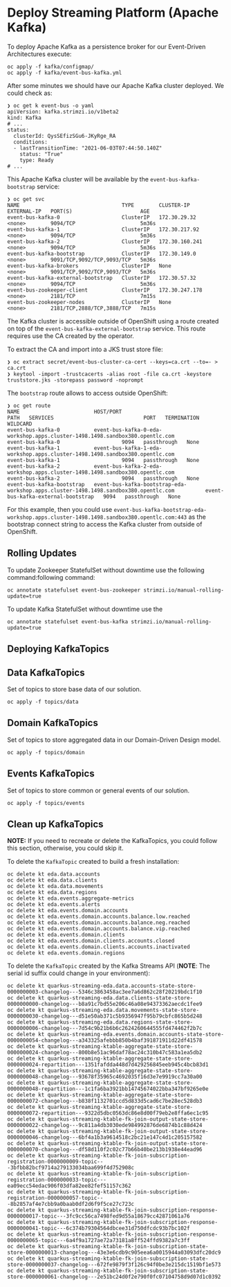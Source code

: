# Deploy Streaming Platform (Apache Kafka)

To deploy Apache Kafka as a persistence broker for our Event-Driven Architectures execute:

```shell
oc apply -f kafka/configmap/
oc apply -f kafka/event-bus-kafka.yml
```

After some minutes we should have our Apache Kafka cluster deployed. We could check as:

```shell
❯ oc get k event-bus -o yaml
apiVersion: kafka.strimzi.io/v1beta2
kind: Kafka
# ...
status:
  clusterId: QysSEfizSGu6-JKyRge_RA
  conditions:
  - lastTransitionTime: "2021-06-03T07:44:50.140Z"
    status: "True"
    type: Ready
# ...    
```

This Apache Kafka cluster will be available by the `event-bus-kafka-bootstrap` service:

```shell
❯ oc get svc
NAME                                 TYPE        CLUSTER-IP       EXTERNAL-IP   PORT(S)                      AGE
event-bus-kafka-0                    ClusterIP   172.30.29.32     <none>        9094/TCP                     5m36s
event-bus-kafka-1                    ClusterIP   172.30.217.92    <none>        9094/TCP                     5m36s
event-bus-kafka-2                    ClusterIP   172.30.160.241   <none>        9094/TCP                     5m36s
event-bus-kafka-bootstrap            ClusterIP   172.30.149.0     <none>        9091/TCP,9092/TCP,9093/TCP   5m36s
event-bus-kafka-brokers              ClusterIP   None             <none>        9091/TCP,9092/TCP,9093/TCP   5m36s
event-bus-kafka-external-bootstrap   ClusterIP   172.30.57.32     <none>        9094/TCP                     5m36s
event-bus-zookeeper-client           ClusterIP   172.30.247.178   <none>        2181/TCP                     7m15s
event-bus-zookeeper-nodes            ClusterIP   None             <none>        2181/TCP,2888/TCP,3888/TCP   7m15s
```

The Kafka cluster is accessible outside of OpenShift using a route created on top
of the `event-bus-kafka-external-bootstrap` service. This route requires use the CA created by
the operator. 

To extract the CA and import into a JKS trust store file: 

```shell
❯ oc extract secret/event-bus-cluster-ca-cert --keys=ca.crt --to=- > ca.crt
❯ keytool -import -trustcacerts -alias root -file ca.crt -keystore truststore.jks -storepass password -noprompt
```

The `bootstrap` route allows to access outside OpenShift:

```shell
❯ oc get route
NAME                        HOST/PORT                                                                              PATH   SERVICES                             PORT   TERMINATION   WILDCARD
event-bus-kafka-0           event-bus-kafka-0-eda-workshop.apps.cluster-1498.1498.sandbox380.opentlc.com                  event-bus-kafka-0                    9094   passthrough   None
event-bus-kafka-1           event-bus-kafka-1-eda-workshop.apps.cluster-1498.1498.sandbox380.opentlc.com                  event-bus-kafka-1                    9094   passthrough   None
event-bus-kafka-2           event-bus-kafka-2-eda-workshop.apps.cluster-1498.1498.sandbox380.opentlc.com                  event-bus-kafka-2                    9094   passthrough   None
event-bus-kafka-bootstrap   event-bus-kafka-bootstrap-eda-workshop.apps.cluster-1498.1498.sandbox380.opentlc.com          event-bus-kafka-external-bootstrap   9094   passthrough   None
```

For this example, then you could use `event-bus-kafka-bootstrap-eda-workshop.apps.cluster-1498.1498.sandbox380.opentlc.com:443` as the bootstrap connect string to access the Kafka cluster from outside of OpenShift.

## Rolling Updates

To update Zookeeper StatefulSet without downtime use the following command:following command:

```shell
oc annotate statefulset event-bus-zookeeper strimzi.io/manual-rolling-update=true
```

To update Kafka StatefulSet without downtime use the 

```shell
oc annotate statefulset event-bus-kafka strimzi.io/manual-rolling-update=true
```

## Deploying KafkaTopics

## Data KafkaTopics

Set of topics to store base data of our solution.

```shell
oc apply -f topics/data
```

## Domain KafkaTopics

Set of topics to store aggregated data in our Domain-Driven Design model.

```shell
oc apply -f topics/domain
```

## Events KafkaTopics

Set of topics to store common or general events of our solution.

```shell
oc apply -f topics/events
```

## Clean up KafkaTopics

**NOTE:** If you need to recreate or delete the KafkaTopics, you could follow this section,
otherwise, you could skip it.

To delete the `KafkaTopic` created to build a fresh installation:

```shell
oc delete kt eda.data.accounts
oc delete kt eda.data.clients 
oc delete kt eda.data.movements
oc delete kt eda.data.regions  
oc delete kt eda.events.aggregate-metrics
oc delete kt eda.events.alerts           
oc delete kt eda.events.domain.accounts  
oc delete kt eda.events.domain.accounts.balance.low.reached
oc delete kt eda.events.domain.accounts.balance.neg.reached
oc delete kt eda.events.domain.accounts.balance.vip.reached
oc delete kt eda.events.domain.clients                     
oc delete kt eda.events.domain.clients.accounts.closed     
oc delete kt eda.events.domain.clients.accounts.inactivated
oc delete kt eda.events.domain.regions                     
```

To delete the `KafkaTopic` created by the Kafka Streams API (**NOTE**: The serial id suffix could change in your environment):

```shell
oc delete kt quarkus-streaming-eda.data.accounts-state-store-0000000003-changelog---5346c3863458ac3ee7a6d862c28f20219bdc1f10             
oc delete kt quarkus-streaming-eda.data.clients-state-store-0000000000-changelog---b8a91c7bd55e206c46a08e94373362aecdc1fee9              
oc delete kt quarkus-streaming-eda.data.movements-state-store-0000000030-changelog---d51e50ab371c5b9356947f95b79cbfc865b5d248            
oc delete kt quarkus-streaming-eda.data.regions-state-store-0000000006-changelog---7d54c9b21b6b6c2624260644555fd474462f2b7c              
oc delete kt quarkus-streaming-eda.events.domain.accounts-state-store-0000000054-changelog---a343325afebbb850b4baf391871911d22df41578    
oc delete kt quarkus-streaming-ktable-aggregate-state-store-0000000024-changelog---800b8e51ac96daf78ac24c310b47c583a1ea5db2              
oc delete kt quarkus-streaming-ktable-aggregate-state-store-0000000024-repartition---1351fafdda448d7d429256845eeb945c4bcb83d1            
oc delete kt quarkus-streaming-ktable-aggregate-state-store-0000000048-changelog---93678f35965c4692035f16d3e7e9919cc7a30a00              
oc delete kt quarkus-streaming-ktable-aggregate-state-store-0000000048-repartition---1c1fa6ba3921bb14745674022bba347bf9265e0e            
oc delete kt quarkus-streaming-ktable-aggregate-state-store-0000000072-changelog---b838f1132701ccd5d833d5cad6c7be28ec528db3              
oc delete kt quarkus-streaming-ktable-aggregate-state-store-0000000072-repartition---9322d5dbc0563dc86e8d00f79eb2e8ffa6ec1c95            
oc delete kt quarkus-streaming-ktable-fk-join-output-state-store-0000000022-changelog---9c811a4db3030ede984992876de6874b1c88d424         
oc delete kt quarkus-streaming-ktable-fk-join-output-state-store-0000000046-changelog---6bf4a1b3a9614518c2bc21e147c4d1c205157582         
oc delete kt quarkus-streaming-ktable-fk-join-output-state-store-0000000070-changelog---df58d110f2c02c77b66b40be213b1938e44ead96         
oc delete kt quarkus-streaming-ktable-fk-join-subscription-registration-0000000009-topic---3bfbb82bcf9714a279133034baa699f4d752908c      
oc delete kt quarkus-streaming-ktable-fk-join-subscription-registration-0000000033-topic---ea09ecc54edac906f03dfa82ee82fef51157c362      
oc delete kt quarkus-streaming-ktable-fk-join-subscription-registration-0000000057-topic---8b2857af4e7cbb9a0baab0df2d6f9f5ce27c723c      
oc delete kt quarkus-streaming-ktable-fk-join-subscription-response-0000000017-topic---3fc9cc56ca7498fed9d55a18679cc42871061a76          
oc delete kt quarkus-streaming-ktable-fk-join-subscription-response-0000000041-topic---6c374b79304564dbcee31d750dfcdc93b7bc102f          
oc delete kt quarkus-streaming-ktable-fk-join-subscription-response-0000000065-topic---6a4f9a1727ae72a73181a8ff524ffd9382a7c3ff          
oc delete kt quarkus-streaming-ktable-fk-join-subscription-state-store-0000000013-changelog---43e3e6cdb9c905eea6a0015944a03093dfc20dc9   
oc delete kt quarkus-streaming-ktable-fk-join-subscription-state-store-0000000037-changelog---672fe9879f3f126c94f0be3e215dc1519bf1e573   
oc delete kt quarkus-streaming-ktable-fk-join-subscription-state-store-0000000061-changelog---2e51bc24d0f2e790f0fc07104758d9d07d1c0392   
```
